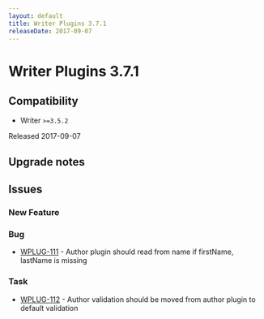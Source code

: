 ```yaml
---
layout: default
title: Writer Plugins 3.7.1
releaseDate: 2017-09-07
---
```

<div class="jumbotron">
    <h1>Writer Plugins 3.7.1</h1>    
    <h2>Compatibility</h2>
    <ul>
        <li>Writer <code>>=3.5.2</code></li>
    </ul>
</div>

Released 2017-09-07



## Upgrade notes  
             



## Issues  


### New Feature 



### Bug 

 * [WPLUG-111](https://jira.infomaker.se/browse/WPLUG-111) - Author plugin should read from name if firstName, lastName is missing 


### Task 

 * [WPLUG-112](https://jira.infomaker.se/browse/WPLUG-112) - Author validation should be moved from author plugin to default validation 


